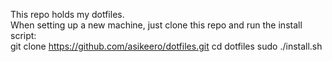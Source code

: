 This repo holds my dotfiles.  
When setting up a new machine, just clone this repo and run the install script:  
    git clone https://github.com/asikeero/dotfiles.git
    cd dotfiles
    sudo ./install.sh
    

